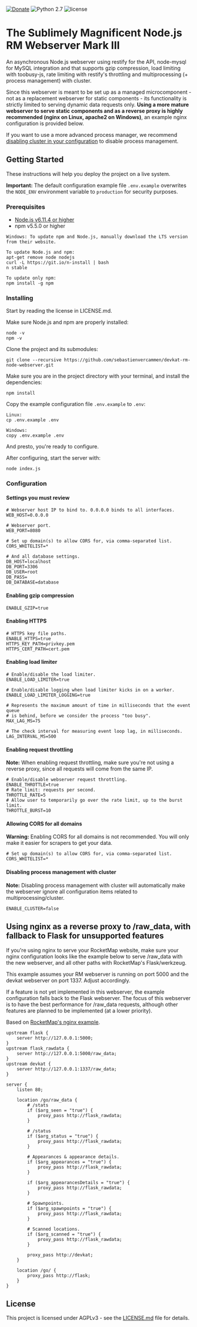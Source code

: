 [![Donate](https://img.shields.io/badge/Support-Patreon-orange.svg)](https://www.patreon.com/devkat)
![Python 2.7](https://img.shields.io/badge/python-2.7-blue.svg)
![license](https://img.shields.io/github/license/sebastienvercammen/devkat-rm-node-webserver.svg)

# The Sublimely Magnificent Node.js RM Webserver Mark III

An asynchronous Node.js webserver using restify for the API, node-mysql for MySQL integration and that supports gzip compression, load limiting with toobusy-js, rate limiting with restify's throttling and multiprocessing (+ process management) with cluster.

Since this webserver is meant to be set up as a managed microcomponent - not as a replacement webserver for static components - its functionality is strictly limited to serving dynamic data requests only. **Using a more mature webserver to serve static components and as a reverse proxy is highly recommended (nginx on Linux, apache2 on Windows)**, an example nginx configuration is provided below.

If you want to use a more advanced process manager, we recommend [disabling cluster in your configuration](#disabling-process-management-with-cluster) to disable process management.

## Getting Started

These instructions will help you deploy the project on a live system.

**Important:** The default configuration example file `.env.example` overwrites the `NODE_ENV` environment variable to `production` for security purposes.

### Prerequisites

- [Node.js v6.11.4 or higher](https://nodejs.org/en/)
- npm v5.5.0 or higher

```
Windows: To update npm and Node.js, manually download the LTS version from their website.

To update Node.js and npm:
apt-get remove node nodejs
curl -L https://git.io/n-install | bash
n stable

To update only npm:
npm install -g npm
```

### Installing

Start by reading the license in LICENSE.md.

Make sure Node.js and npm are properly installed:

```
node -v
npm -v
```

Clone the project and its submodules:

```
git clone --recursive https://github.com/sebastienvercammen/devkat-rm-node-webserver.git
```

Make sure you are in the project directory with your terminal, and install the dependencies:

```
npm install
```

Copy the example configuration file `.env.example` to `.env`:

```
Linux:
cp .env.example .env

Windows:
copy .env.example .env
```

And presto, you're ready to configure.

After configuring, start the server with:

```
node index.js
```

### Configuration

#### Settings you must review

```
# Webserver host IP to bind to. 0.0.0.0 binds to all interfaces.
WEB_HOST=0.0.0.0

# Webserver port.
WEB_PORT=8080

# Set up domain(s) to allow CORS for, via comma-separated list.
CORS_WHITELIST=*

# And all database settings.
DB_HOST=localhost
DB_PORT=3306
DB_USER=root
DB_PASS=
DB_DATABASE=database
```

#### Enabling gzip compression

```
ENABLE_GZIP=true
```

#### Enabling HTTPS

```
# HTTPS key file paths.
ENABLE_HTTPS=true
HTTPS_KEY_PATH=privkey.pem
HTTPS_CERT_PATH=cert.pem
```

#### Enabling load limiter

```
# Enable/disable the load limiter.
ENABLE_LOAD_LIMITER=true

# Enable/disable logging when load limiter kicks in on a worker.
ENABLE_LOAD_LIMITER_LOGGING=true

# Represents the maximum amount of time in milliseconds that the event queue
# is behind, before we consider the process "too busy".
MAX_LAG_MS=75

# The check interval for measuring event loop lag, in milliseconds.
LAG_INTERVAL_MS=500
```

#### Enabling request throttling

**Note:** When enabling request throttling, make sure you're not using a reverse proxy, since all requests will come from the same IP.

```
# Enable/disable webserver request throttling.
ENABLE_THROTTLE=true
# Rate limit: requests per second.
THROTTLE_RATE=5
# Allow user to temporarily go over the rate limit, up to the burst limit.
THROTTLE_BURST=10
```

#### Allowing CORS for all domains

**Warning:** Enabling CORS for all domains is not recommended. You will only make it easier for scrapers to get your data.

```
# Set up domain(s) to allow CORS for, via comma-separated list.
CORS_WHITELIST=*
```

#### Disabling process management with cluster

**Note:** Disabling process management with cluster will automatically make the webserver ignore all configuration items related to multiprocessing/cluster.

```
ENABLE_CLUSTER=false
```

## Using nginx as a reverse proxy to /raw_data, with fallback to Flask for unsupported features

If you're using nginx to serve your RocketMap website, make sure your nginx configuration looks like the example below to serve /raw_data with the new webserver, and all other paths with RocketMap's Flask/werkzeug.

This example assumes your RM webserver is running on port 5000 and the devkat webserver on port 1337. Adjust accordingly.

If a feature is not yet implemented in this webserver, the example configuration falls back to the Flask webserver. The focus of this webserver is to have the best performance for /raw_data requests, although other features are planned to be implemented (at a lower priority).

Based on [RocketMap's nginx example](http://rocketmap.readthedocs.io/en/develop/advanced-install/nginx.html).

```
upstream flask {
    server http://127.0.0.1:5000;
}
upstream flask_rawdata {
    server http://127.0.0.1:5000/raw_data;
}
upstream devkat {
    server http://127.0.0.1:1337/raw_data;
}

server {
    listen 80;

    location /go/raw_data {
        # /stats
        if ($arg_seen = "true") {
            proxy_pass http://flask_rawdata;
        }

        # /status
        if ($arg_status = "true") {
            proxy_pass http://flask_rawdata;
        }

        # Appearances & appearance details.
        if ($arg_appearances = "true") {
            proxy_pass http://flask_rawdata;
        }

        if ($arg_appearancesDetails = "true") {
            proxy_pass http://flask_rawdata;
        }

        # Spawnpoints.
        if ($arg_spawnpoints = "true") {
            proxy_pass http://flask_rawdata;
        }

        # Scanned locations.
        if ($arg_scanned = "true") {
            proxy_pass http://flask_rawdata;
        }

        proxy_pass http://devkat;
    }

    location /go/ {
        proxy_pass http://flask;
    }
}
```

## License

This project is licensed under AGPLv3 - see the [LICENSE.md](LICENSE.md) file for details.

